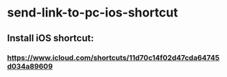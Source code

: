 # send-link-to-pc-ios-shortcut

## Install iOS shortcut:
### https://www.icloud.com/shortcuts/11d70c14f02d47cda64745d034a89609
